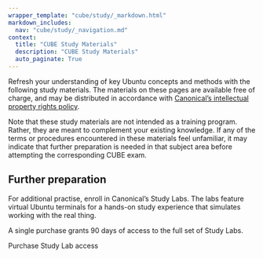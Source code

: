 ```yaml
---
wrapper_template: "cube/study/_markdown.html"
markdown_includes:
  nav: "cube/study/_navigation.md"
context:
  title: "CUBE Study Materials"
  description: "CUBE Study Materials"
  auto_paginate: True
---
```


Refresh your understanding of key Ubuntu concepts and methods with the following study materials. The materials on these pages are available free of charge, and may be distributed in accordance with [Canonical’s intellectual property rights policy](/legal/intellectual-property-policy).

Note that these study materials are not intended as a training program. Rather, they are meant to complement your existing knowledge. If any of the terms or procedures encountered in these materials feel unfamiliar, it may indicate that further preparation is needed in that subject area before attempting the corresponding CUBE exam.


## Further preparation

For additional practise, enroll in Canonical’s Study Labs. The labs feature virtual Ubuntu terminals for a hands-on study experience that simulates working with the real thing.

A single purchase grants 90 days of access to the full set of Study Labs.

<a class="p-button--positive">Purchase Study Lab access</a>